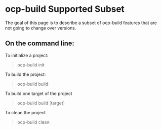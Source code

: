 # ocp-build Supported Subset

The goal of this page is to describe a subset of ocp-build features that
are not going to change over versions.

## On the command line:

To initialize a project:

> ocp-build init

To build the project:

> ocp-build build

To build one target of the project

> ocp-build build [target]

To clean the project

> ocp-build clean

